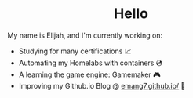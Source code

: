 <h1 align="center"> Hello </h1>

My name is Elijah, and I'm currently working on:

* Studying for many certifications :chart_with_upwards_trend:
* Automating my Homelabs with containers :cd:
* A learning the game engine: Gamemaker :video_game:
* Improving my Github.io Blog @ [emang7.github.io/](https://emang7.github.io/) :page_facing_up:

